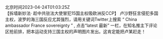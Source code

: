 北京时间2023-04-24T01:03:25Z<br>【拆墙新妙法· 趁中共驻法大使冒犯15国主权吸欧洲反CCP】
卢沙野狂言侵犯多国主权，波罗的海三国反应尤其强烈，请用关键词Twitter上搜索 “ China  ambassador France sovereignty ” , 点击“latest 最新” 一栏，在知名推主下评论区抢前排，把本运动支持三国主权的声明图片发出。这肯定能把卢某赶走！<br><br><br>